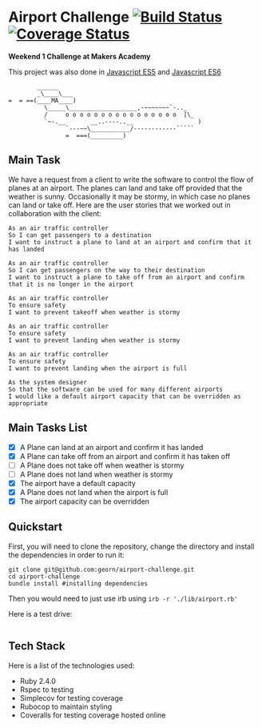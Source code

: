 # Airport Challenge [![Build Status](https://travis-ci.org/georn/airport-challenge.svg?branch=continuous-integration)](https://travis-ci.org/georn/airport-challenge) [![Coverage Status](https://coveralls.io/repos/github/georn/airport-challenge/badge.svg?branch=continuous-integration)](https://coveralls.io/github/georn/airport-challenge?branch=continuous-integration)

**Weekend 1 Challenge at Makers Academy**

This project was also done in [Javascript ES5](https://github.com/georn/airportChallenge) and [Javascript ES6](https://github.com/georn/airportChallengeES6)

```
        ______
        _\____\___
=  = ==(____MA____)
          \_____\___________________,-~~~~~~~`-.._
          /     o o o o o o o o o o o o o o o o  |\_
          `~-.__       __..----..__                  )
                `---~~\___________/------------`````
                =  ===(_________)

```

Main Task
-----

We have a request from a client to write the software to control the flow of planes at an airport. The planes can land and take off provided that the weather is sunny. Occasionally it may be stormy, in which case no planes can land or take off.  Here are the user stories that we worked out in collaboration with the client:

```
As an air traffic controller
So I can get passengers to a destination
I want to instruct a plane to land at an airport and confirm that it has landed

As an air traffic controller
So I can get passengers on the way to their destination
I want to instruct a plane to take off from an airport and confirm that it is no longer in the airport

As an air traffic controller
To ensure safety
I want to prevent takeoff when weather is stormy

As an air traffic controller
To ensure safety
I want to prevent landing when weather is stormy

As an air traffic controller
To ensure safety
I want to prevent landing when the airport is full

As the system designer
So that the software can be used for many different airports
I would like a default airport capacity that can be overridden as appropriate
```

## Main Tasks List

- [x] A Plane can land at an airport and confirm it has landed
- [x] A Plane can take off from an airport and confirm it has taken off
- [ ] A Plane does not take off when weather is stormy
- [ ] A Plane does not land when weather is stormy
- [x] The airport have a default capacity
- [x] A Plane does not land when the airport is full
- [x] The airport capacity can be overridden

## Quickstart

First, you will need to clone the repository, change the directory and install the dependencies in order to run it:

```
git clone git@github.com:georn/airport-challenge.git
cd airport-challenge
bundle install #installing dependencies
```

Then you would need to just use irb using `irb -r './lib/airport.rb'`

Here is a test drive:

```
```

## Tech Stack

Here is a list of the technologies used:

- Ruby 2.4.0
- Rspec to testing
- Simplecov for testing coverage
- Rubocop to maintain styling
- Coveralls for testing coverage hosted online

